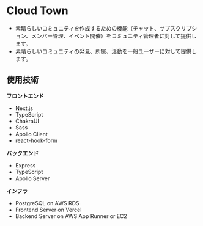 # Cloud Town
- 素晴らしいコミュニティを作成するための機能（チャット、サブスクリプション、メンバー管理、イベント開催）をコミュニティ管理者に対して提供します。
- 素晴らしいコミュニティの発見、所属、活動を一般ユーザーに対して提供します。

## 使用技術

**フロントエンド**
- Next.js
- TypeScript
- ChakraUI
- Sass
- Apollo Client
- react-hook-form

**バックエンド**
- Express
- TypeScript
- Apollo Server

**インフラ**
- PostgreSQL on AWS RDS
- Frontend Server on Vercel
- Backend Server on AWS App Runner or EC2
